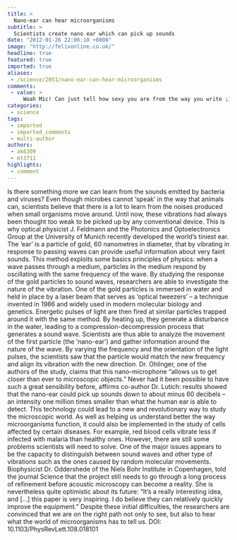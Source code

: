 ```yaml
---
title: >
  Nano-ear can hear microorganisms
subtitle: >
  Scientists create nano ear which can pick up sounds
date: "2012-01-26 22:06:10 +0000"
image: "http://felixonline.co.uk/"
headline: true
featured: true
imported: true
aliases:
 - /science/2051/nano-ear-can-hear-microorganisms
comments:
 - value: >
     Woah Mic! Can just tell how sexy you are from the way you write ;)
categories:
 - science
tags:
 - imported
 - imported_comments
 - multi-author
authors:
 - ak6309
 - mt3711
highlights:
 - comment
---
```


Is there something more we can learn from the sounds emitted by bacteria and viruses? Even though microbes cannot ‘speak’ in the way that animals can, scientists believe that there is a lot to learn from the noises produced when small organisms move around.
 Until now, these vibrations had always been thought too weak to be picked up by any conventional device. This is why optical physicist J. Feldmann and the Photonics and Optoelectronics Group at the University of Munich recently developed the world’s tiniest ear. The ‘ear’ is a particle of gold, 60 nanometres in diameter, that by vibrating in response to passing waves can provide useful information about very faint sounds.
 This method exploits some basics principles of physics: when a wave passes through a medium, particles in the medium respond by oscillating with the same frequency of the wave. By studying the response of the gold particles to sound waves, researchers are able to investigate the nature of the vibration.
 One of the gold particles is immersed in water and held in place by a laser beam that serves as ‘optical tweezers’ – a technique invented in 1986 and widely used in modern molecular biology and genetics. Energetic pulses of light are then fired at similar particles trapped around it with the same method. By heating up, they generate a disturbance in the water, leading to a compression-decompression process that generates a sound wave. Scientists are thus able to analyze the movement of the first particle (the ‘nano-ear’) and gather information around the nature of the wave. By varying the frequency and the orientation of the light pulses, the scientists saw that the particle would match the new frequency and align its vibration with the new direction.
 Dr. Ohlinger, one of the authors of the study, claims that this nano-microphone “allows us to get closer than ever to microscopic objects.” Never had it been possible to have such a great sensibility before, affirms co-author Dr. Lutich: results showed that the nano-ear could pick up sounds down to about minus 60 decibels – an intensity one million times smaller than what the human ear is able to detect.
 This technology could lead to a new and revolutionary way to study the microscopic world. As well as helping us understand better the way microorganisms function, it could also be implemented in the study of cells affected by certain diseases. For example, red blood cells vibrate less if infected with malaria than healthy ones.
 However, there are still some problems scientists will need to solve. One of the major issues appears to be the capacity to distinguish between sound waves and other type of vibrations such as the ones caused by random molecular movements. Biophysicist Dr. Oddershede of the Niels Bohr Institute in Copenhagen, told the journal Science that the project still needs to go through a long process of refinement before acoustic microscopy can become a reality. She is nevertheless quite optimistic about its future: “It’s a really interesting idea, and […] this paper is very inspiring. I do believe they can relatively quickly improve the equipment.”
 Despite these initial difficulties, the researchers are convinced that we are on the right path not only to see, but also to hear what the world of microorganisms has to tell us.
 DOI: 10.1103/PhysRevLett.108.018101
